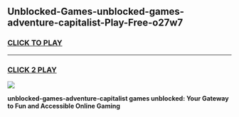 
## Unblocked-Games-unblocked-games-adventure-capitalist-Play-Free-o27w7
<h3>
<a href="https://premium76.site?title=unblocked-games-adventure-capitalist&ref=09A">CLICK TO PLAY</a></h3>
<hr>

<h3>
<a href="https://premium76.site?title=unblocked-games-adventure-capitalist&ref=09A">CLICK 2 PLAY</a>
  
</h3>

<a href="https://premium76.site?title=unblocked-games-adventure-capitalist&ref=09A"><img src="https://clearcache.store/games.png"></a>


**unblocked-games-adventure-capitalist games unblocked: Your Gateway to Fun and Accessible Online Gaming**
